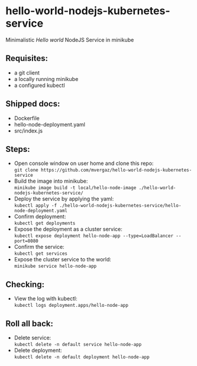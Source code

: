 # hello-world-nodejs-kubernetes-service
Minimalistic *Hello world* NodeJS Service in minikube
## Requisites:
-   a git client
-   a locally running minikube
-   a configured kubectl
## Shipped docs:
-   Dockerfile
-   hello-node-deployment.yaml
-   src/index.js
##  Steps:
-   Open console window on user home and clone this repo:\
`git clone https://github.com/mvergaz/hello-world-nodejs-kubernetes-service`
-   Build the image into minikube:\
`minikube image build -t local/hello-node-image ./hello-world-nodejs-kubernetes-service/`
-   Deploy the service by applying the yaml:\
`kubectl apply -f ./hello-world-nodejs-kubernetes-service/hello-node-deployment.yaml`
-   Confirm deployment:\
`kubectl get deployments`
-   Expose the deployment as a cluster service:\
`kubectl expose deployment hello-node-app --type=LoadBalancer --port=8080`
-   Confirm the service:\
`kubectl get services`
-   Expose the cluster service to the world:\
`minikube service hello-node-app`
## Checking:
-   View the log with kubectl:\
`kubectl logs deployment.apps/hello-node-app`
## Roll all back:
-   Delete service:\
`kubectl delete -n default service hello-node-app`
-   Delete deployment:\
`kubectl delete -n default deployment hello-node-app`
